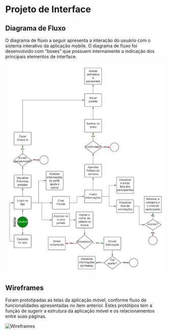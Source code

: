 
# Projeto de Interface

<p align="justify">

## Diagrama de Fluxo

O diagrama de fluxo a seguir apresenta a interação do usuário com o sistema interativo da aplicação mobile. O diagrama de fluxo foi desenvolvido com “boxes” que possuem internamente a indicação dos principais elementos de interface.

![Diagrama de Fluxo](img/diagramafluxo.png)


## Wireframes

Foram prototipadas as telas da aplicação móvel, conforme fluxo de funcionalidades apresentadas no item anterior. Estes protótipos tem a função de sugerir a estrutura da aplicação móvel e os relacionamentos entre suas páginas.

![Wireframes](img/wf.png)
</p>
